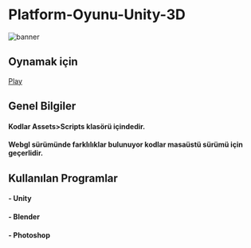# Platform-Oyunu-Unity-3D
![banner](https://github.com/yavuzozay/yavuzozay.github.io/blob/main/img/platformOyunu.PNG?raw=true)
## Oynamak için 
[Play](https://yavuzozay.github.io/Platform%20Oyunu/index.html)

## Genel Bilgiler
#### Kodlar Assets>Scripts klasörü içindedir.
#### Webgl sürümünde farklılıklar bulunuyor kodlar masaüstü sürümü için geçerlidir.

## Kullanılan Programlar
#### - Unity  
#### - Blender    
#### - Photoshop
## 
